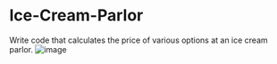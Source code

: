 # Ice-Cream-Parlor
Write code that calculates the price of various options at an ice cream parlor. 
![image](https://github.com/user-attachments/assets/a5833217-8bbd-4c8a-a6e9-124db8078b56)

